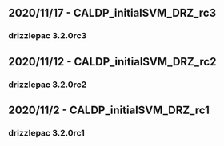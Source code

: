 ## 2020/11/17 - CALDP_initialSVM_DRZ_rc3
### drizzlepac 3.2.0rc3

## 2020/11/12 - CALDP_initialSVM_DRZ_rc2
### drizzlepac 3.2.0rc2

## 2020/11/2 - CALDP_initialSVM_DRZ_rc1
### drizzlepac 3.2.0rc1

